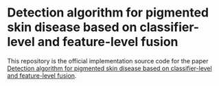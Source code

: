 # Detection algorithm for pigmented skin disease based on classifier-level and feature-level fusion

This repository is the official implementation source code for the paper [Detection algorithm for pigmented skin disease based on classifier-level and feature-level fusion](https://www.frontiersin.org/articles/10.3389/fpubh.2022.1034772/full).
